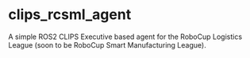 # clips_rcsml_agent
A simple ROS2 CLIPS Executive based agent for the RoboCup Logistics League (soon to be RoboCup Smart Manufacturing League).
